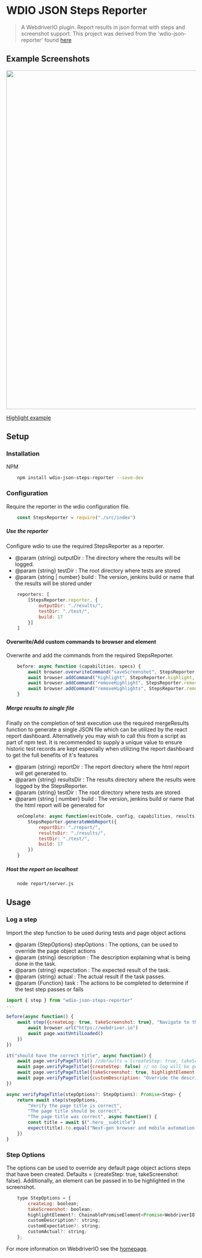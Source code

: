 # WDIO JSON Steps Reporter

> A WebdriverIO plugin. Report results in json format with steps and screenshot support.
> This project was derived from the 'wdio-json-reporter' found [here](https://github.com/fijijavis/wdio-json-reporter)

## Example Screenshots


<img src="https://raw.githubusercontent.com/James-McConaghy/wdio-json-steps-reporter/feature/html-report/example-dashboard.png" width="900"/>

[Highlight example](https://raw.githubusercontent.com/James-McConaghy/wdio-json-steps-reporter/feature/html-report/example-highlight.png)


## Setup

### Installation

NPM
```bash
    npm install wdio-json-steps-reporter --save-dev
```


### Configuration

Require the reporter in the wdio configuration file. 
```javascript
    const StepsReporter = require("./src/index")
```

##### Use the reporter
Configure wdio to use the required StepsReporter as a reporter.
* @param {string} outputDir : The directory where the results will be logged. 
* @param {string} testDir : The root directory where tests are stored 
* @param {string | number} build : The version, jenkins build or name that the results will be stored under 
```javascript
    reporters: [
        [StepsReporter.reporter, {
            outputDir: "./results/",
            testDir: "./test/",
            build: 17
        }]
    ]
```

#### Overwrite/Add custom commands to browser and element
Overwrite and add the commands from the required StepsReporter.
```javascript
    before: async function (capabilities, specs) {
        await browser.overwriteCommand("saveScreenshot", StepsReporter.saveScreenshot)
        await browser.addCommand("highlight", StepsReporter.highlight, true)
        await browser.addCommand("removeHighlight", StepsReporter.removeHighlight, true)
        await browser.addCommand("removeHighlights", StepsReporter.removeHighlights)
    }
```

##### Merge results to single file
Finally on the completion of test execution use the required mergeResults function to generate a single JSON file which can be utilized by the react report dashboard. Alternatively you may wish to call this from a script as part of npm test. It is recommended to supply a unique value to ensure historic test records are kept especially 
when utilizing the report dashboard to get the full benefits of it's features
* @param {string} reportDir : The report directory where the html report will get generated to. 
* @param {string} resultsDir : The results directory where the results were logged by the StepsReporter. 
* @param {string} testDir : The root directory where tests are stored 
* @param {string | number} build : The version, jenkins build or name that the html report will be generated for
```javascript
    onComplete: async function(exitCode, config, capabilities, results) {
        StepsReporter.generateWebReport({
            reportDir: "./report/",
            resultsDir: "./results/",
            testDir: "./test/",
            build: 17
        })
    }
```

##### Host the report on localhost
```bash
    node report/server.js
```


## Usage

### Log a step
Import the step function to be used during tests and page object actions
* @param {StepOptions} stepOptions : The options, can be used to override the page object actions 
* @param {string} description : The description explaining what is being done in the task.
* @param {string} expectation : The expected result of the task.
* @param {string} actual : The actual result if the task passes.
* @param {Function} task : The actions to be completed to determine if the test step passes or fails
```javascript
import { step } from "wdio-json-steps-reporter"
...

before(async function() {
    await step({createLog: true, takeScreenshot: true}, "Navigate to the Home page", "Home page should load", "The Home page loaded", async function() {
        await browser.url("https://webdriver.io")
        await page.waitUntilLoaded()
    })
})

it("should have the correct title", async function() {
    await page.verifyPageTitle() //defaults = {createStep: true, takeScreenshot: false}
    await page.verifyPageTitle({createStep: false) // no log will be generated in the report, the tasks will still be executed
    await page.verifyPageTitle({takeScreenshot: true, highlightElement: $(".hero__subtitle")}) //fullpage screenshot, highlighting the title element
    await page.verifyPageTitle({customDescription: "Override the description", customExpectation: "Override the expectation"}))
})

async verifyPageTitle(stepOptions?: StepOptions): Promise<Step> {
    return await step(stepOptions, 
        "Verify the page title is correct",
        "The page title should be correct",
        "The page title was correct", async function() {
        const title = await $(".hero__subtitle")
        expect(title).to.equal("Next-gen browser and mobile automation test framework for Node.js")
    })
}
```

### Step Options
The options can be used to override any default page object actions steps that have been created. Defaults = {createStep: true, takeScreenshot: false}.
Additionally, an element can be passed in to be highlighted in the screenshot.
```javascript
    type StepOptions = {
        createLog: boolean;
        takeScreenshot: boolean;
        highlightElement?: ChainablePromiseElement<Promise<WebdriverIO.Element>>;
        customDescription?: string;
        customExpectation?: string;
        customActual?: string;
    };
```

For more information on WebdriverIO see the [homepage](http://webdriver.io).